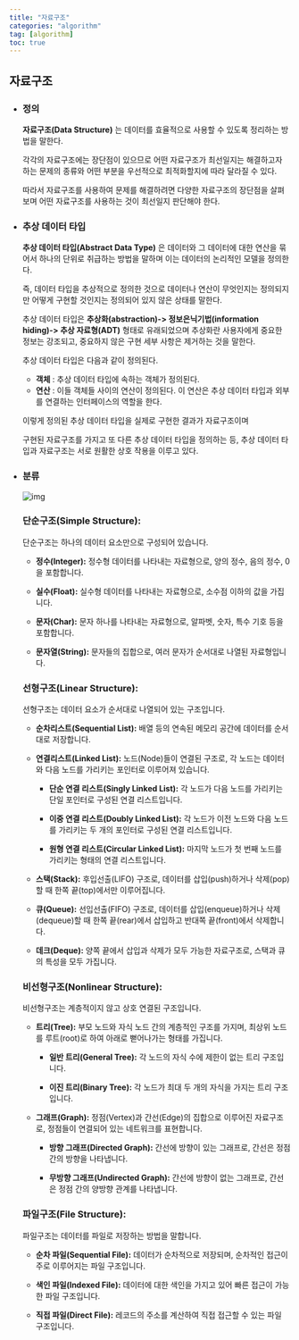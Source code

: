 ```yaml
---
title: "자료구조"
categories: "algorithm"
tag: [algorithm]
toc: true
---
```


## 자료구조

- ### 정의
  
    **자료구조(Data Structure)** 는 데이터를 효율적으로 사용할 수 있도록 정리하는 방법을 말한다.
    
    각각의 자료구조에는 장단점이 있으므로 어떤 자료구조가 최선일지는 해결하고자 하는 문제의 종류와 어떤 부분을 우선적으로 최적화할지에 따라 달라질 수 있다.

    따라서 자료구조를 사용하여 문제를 해결하려면 다양한 자료구조의 장단점을 살펴보며 어떤 자료구조를 사용하는 것이 최선일지 판단해야 한다.

- ### 추상 데이터 타입
    **추상 데이터 타입(Abstract Data Type)** 은 데이터와 그 데이터에 대한 연산을 묶어서 하나의 단위로 취급하는 방법을 말하며 이는 데이터의 논리적인 모델을 정의한다.
    
    즉, 데이터 타입을 추상적으로 정의한 것으로 데이터나 연산이 무엇인지는 정의되지만 어떻게 구현할 것인지는 정의되어 있지 않은 상태를 말한다.

    추상 데이터 타입은 **추상화(abstraction)-> 정보은닉기법(information hiding)-> 추상 자료형(ADT)** 형태로 유래되었으며 추상화란 사용자에게 중요한 정보는 강조되고, 중요하지 않은 구현 세부 사항은 제거하는 것을 말한다.

    추상 데이터 타입은 다음과 같이 정의된다.
    - **객체** : 추상 데이터 타입에 속하는 객체가 정의된다.
    - **연산** : 이들 객체들 사이의 연산이 정의된다. 이 연산은 추상 데이터 타입과 외부를 연결하는 인터페이스의 역할을 한다.
  
    이렇게 정의된 추상 데이터 타입을 실제로 구현한 결과가 자료구조이며
    
    구현된 자료구조를 가지고 또 다른 추상 데이터 타입을 정의하는 등, 추상 데이터 타입과 자료구조는 서로 원활한 상호 작용을 이루고 있다.

- ### 분류

    ![img](https://imgur.com/a/FVCTIBo)

    ### **단순구조(Simple Structure):**
    단순구조는 하나의 데이터 요소만으로 구성되어 있습니다.

    - **정수(Integer):** 정수형 데이터를 나타내는 자료형으로, 양의 정수, 음의 정수, 0을 포함합니다.
  
    - **실수(Float):** 실수형 데이터를 나타내는 자료형으로, 소수점 이하의 값을 가집니다.

    - **문자(Char):** 문자 하나를 나타내는 자료형으로, 알파벳, 숫자, 특수 기호 등을 포함합니다.

    - **문자열(String):** 문자들의 집합으로, 여러 문자가 순서대로 나열된 자료형입니다.

    ### **선형구조(Linear Structure):**
    선형구조는 데이터 요소가 순서대로 나열되어 있는 구조입니다.

    - **순차리스트(Sequential List):** 배열 등의 연속된 메모리 공간에 데이터를 순서대로 저장합니다.

    - **연결리스트(Linked List):** 노드(Node)들이 연결된 구조로, 각 노드는 데이터와 다음 노드를 가리키는 포인터로 이루어져 있습니다.

        - **단순 연결 리스트(Singly Linked List):** 각 노드가 다음 노드를 가리키는 단일 포인터로 구성된 연결 리스트입니다.

        - **이중 연결 리스트(Doubly Linked List):** 각 노드가 이전 노드와 다음 노드를 가리키는 두 개의 포인터로 구성된 연결 리스트입니다.

        - **원형 연결 리스트(Circular Linked List):** 마지막 노드가 첫 번째 노드를 가리키는 형태의 연결 리스트입니다.

    - **스택(Stack):** 후입선출(LIFO) 구조로, 데이터를 삽입(push)하거나 삭제(pop)할 때 한쪽 끝(top)에서만 이루어집니다.

    - **큐(Queue):** 선입선출(FIFO) 구조로, 데이터를 삽입(enqueue)하거나 삭제(dequeue)할 때 한쪽 끝(rear)에서 삽입하고 반대쪽 끝(front)에서 삭제합니다.

    - **데크(Deque):** 양쪽 끝에서 삽입과 삭제가 모두 가능한 자료구조로, 스택과 큐의 특성을 모두 가집니다.

    ### **비선형구조(Nonlinear Structure):**
    비선형구조는 계층적이지 않고 상호 연결된 구조입니다.

    - **트리(Tree):** 부모 노드와 자식 노드 간의 계층적인 구조를 가지며, 최상위 노드를 루트(root)로 하여 아래로 뻗어나가는 형태를 가집니다.

        - **일반 트리(General Tree):** 각 노드의 자식 수에 제한이 없는 트리 구조입니다.
 
        - **이진 트리(Binary Tree):** 각 노드가 최대 두 개의 자식을 가지는 트리 구조입니다.

    - **그래프(Graph):** 정점(Vertex)과 간선(Edge)의 집합으로 이루어진 자료구조로, 정점들이 연결되어 있는 네트워크를 표현합니다.
  
        - **방향 그래프(Directed Graph):** 간선에 방향이 있는 그래프로, 간선은 정점 간의 방향을 나타냅니다.

        - **무방향 그래프(Undirected Graph):** 간선에 방향이 없는 그래프로, 간선은 정점 간의 양방향 관계를 나타냅니다.

    ### **파일구조(File Structure):**
    파일구조는 데이터를 파일로 저장하는 방법을 말합니다.

    - **순차 파일(Sequential File):** 데이터가 순차적으로 저장되며, 순차적인 접근이 주로 이루어지는 파일 구조입니다.

    - **색인 파일(Indexed File):** 데이터에 대한 색인을 가지고 있어 빠른 접근이 가능한 파일 구조입니다.

    - **직접 파일(Direct File):** 레코드의 주소를 계산하여 직접 접근할 수 있는 파일 구조입니다.
